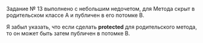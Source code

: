 Задание № 13 выполнено с небольшим недочетом, для Метода скрыт в родительском классе А и публичен в его потомке B.

Я забыл указать, что если сделать **protected** для родительского метода, то он может быть затем публичен в потомке B.